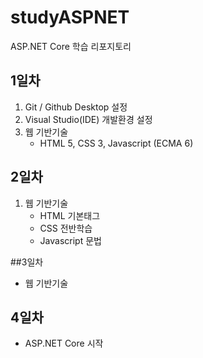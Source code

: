 # studyASPNET
ASP.NET Core 학습 리포지토리

## 1일차
1. Git / Github Desktop 설정
2. Visual Studio(IDE) 개발환경 설정
3. 웹 기반기술
   - HTML 5, CSS 3, Javascript (ECMA 6)
 
 ## 2일차
 1. 웹 기반기술
    - HTML 기본태그
    - CSS 전반학습
    - Javascript 문법
  
 ##3일차
 - 웹 기반기술
 
 
 ## 4일차
 - ASP.NET Core 시작
